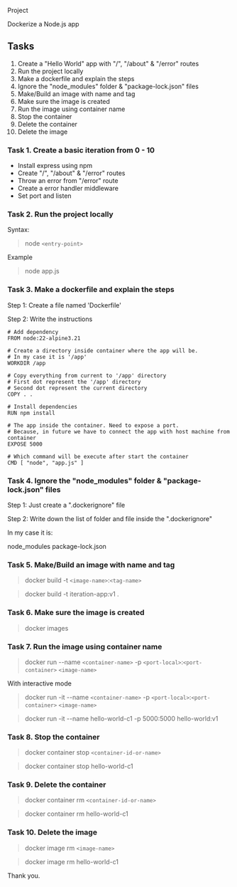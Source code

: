 Project

Dockerize a Node.js app

## Tasks

1. Create a "Hello World" app with "/", "/about" & "/error" routes
2. Run the project locally
3. Make a dockerfile and explain the steps
4. Ignore the "node_modules" folder & "package-lock.json" files
5. Make/Build an image with name and tag
6. Make sure the image is created
7. Run the image using container name
8. Stop the container
9. Delete the container
10. Delete the image

### Task 1. Create a basic iteration from 0 - 10

- Install express using npm
- Create "/", "/about" & "/error" routes
- Throw an error from "/error" route
- Create a error handler middleware
- Set port and listen

### Task 2. Run the project locally

Syntax:

> node `<entry-point>`

Example

> node app.js

### Task 3. Make a dockerfile and explain the steps

Step 1: Create a file named 'Dockerfile'

Step 2: Write the instructions

```docker
# Add dependency
FROM node:22-alpine3.21

# Create a directory inside container where the app will be.
# In my case it is '/app'
WORKDIR /app

# Copy everything from current to '/app' directory
# First dot represent the '/app' directory
# Second dot represent the current directory
COPY . .

# Install dependencies
RUN npm install

# The app inside the container. Need to expose a port.
# Because, in future we have to connect the app with host machine from container
EXPOSE 5000

# Which command will be execute after start the container
CMD [ "node", "app.js" ]
```

### Task 4. Ignore the "node_modules" folder & "package-lock.json" files

Step 1: Just create a ".dockerignore" file

Step 2: Write down the list of folder and file inside the ".dockerignore"

In my case it is:

node_modules
package-lock.json

### Task 5. Make/Build an image with name and tag

> docker build -t `<image-name>`:`<tag-name>`

> docker build -t iteration-app:v1 .

### Task 6. Make sure the image is created

> docker images

### Task 7. Run the image using container name

> docker run --name `<container-name>` -p `<port-local>`:`<port-container>` `<image-name>`

With interactive mode

> docker run -it --name `<container-name>` -p `<port-local>`:`<port-container>` `<image-name>`

> docker run -it --name hello-world-c1 -p 5000:5000 hello-world:v1

### Task 8. Stop the container

> docker container stop `<container-id-or-name>`

> docker container stop hello-world-c1

### Task 9. Delete the container

> docker container rm `<container-id-or-name>`

> docker container rm hello-world-c1

### Task 10. Delete the image

> docker image rm `<image-name>`

> docker image rm hello-world-c1

Thank you.
